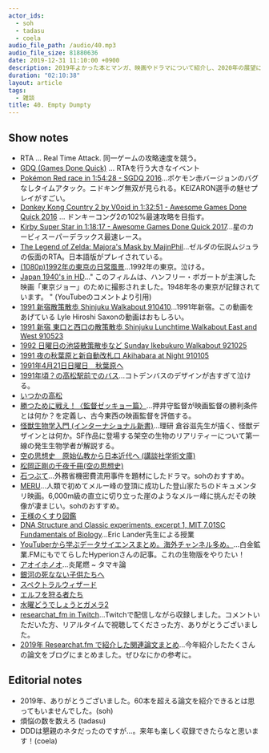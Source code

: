 ```yaml
---
actor_ids:
  - soh
  - tadasu
  - coela
audio_file_path: /audio/40.mp3
audio_file_size: 81880636
date: 2019-12-31 11:10:00 +0900
description: 2019年よかった本とマンガ、映画やドラマについて紹介し、2020年の展望について3人で話しました。
duration: "02:10:38"
layout: article
tags: 
  - 雑談
title: 40. Empty Dumpty
---
```


## Show notes
- RTA ... Real Time Attack. 同一ゲームの攻略速度を競う。
- [GDQ (Games Done Quick)](https://gamesdonequick.com/) ... RTAを行う大きなイベント
- [Pokémon Red race in 1:54:28 - SGDQ 2016](https://www.youtube.com/watch?v=rgcZP-uv60A)...ポケモン赤バージョンのバグなしタイムアタック。ニドキング無双が見られる。KEIZARON選手の魅せプレイがすごい。
- [Donkey Kong Country 2 by V0oid in 1:32:51 - Awesome Games Done Quick 2016](https://www.youtube.com/watch?v=pYmyD-hR5Fc) ... ドンキーコング2の102%最速攻略を目指す。
- [Kirby Super Star in 1:18:17 - Awesome Games Done Quick 2017](https://www.youtube.com/watch?v=jxGLe3s_GQg)...星のカービィスーパーデラックス最速レース。
- [The Legend of Zelda: Majora's Mask by MajinPhil](https://www.youtube.com/watch?v=9pBmNcv0Mlw)...ゼルダの伝説ムジュラの仮面のRTA。日本語版がプレイされている。
- [(1080p)1992年の東京の日常風景](https://www.youtube.com/watch?v=KJQsGpCDX54)...1992年の東京。泣ける。
- [Japan 1940's in HD](https://www.youtube.com/watch?v=EVbDdR9Fi90)..." このフィルムは、ハンフリー・ボガートが主演した映画「東京ジョー」のために撮影されました。1948年冬の東京が記録されています。 " (YouTubeのコメントより引用)
- [1991 新宿散策散歩 Shinjuku Walkabout 910410](https://www.youtube.com/watch?v=xDcyg9DIceQ)...1991年新宿。この動画をあげている Lyle Hiroshi Saxonの動画はおもしろい。
- [1991 新宿 東口と西口の散策散歩 Shinjuku Lunchtime Walkabout East and West 910523](https://www.youtube.com/watch?v=Scc1ceipcFo)
- [1992 日曜日の池袋散策散歩など Sunday Ikebukuro Walkabout 921025](https://www.youtube.com/watch?v=BSiCUfLdogQ)
- [1991 夜の秋葉原と新自動改札口 Akihabara at Night 910105](https://www.youtube.com/watch?v=wMjbwBKQbaw)
- [1991年4月21日日曜日　秋葉原へ](https://www.youtube.com/watch?v=T0fcsgNWiIk)
- [1991年頃？の高松駅前でのバス](https://www.youtube.com/watch?v=shEdFTF9TOM)...コトデンバスのデザインが古すぎて泣ける。
- [いつかの高松](https://www.youtube.com/watch?v=X_zi0bukopU)
- [勝つために戦え！〈監督ゼッキョー篇〉](https://www.amazon.co.jp/dp/B072C5J9H9/)...押井守監督が映画監督の勝利条件とは何か？を定義し、古今東西の映画監督を評価する。
- [怪獣生物学入門 (インターナショナル新書)](https://www.amazon.co.jp/dp/4797680431)...理研 倉谷滋先生が描く、怪獣デザインとは何か。SF作品に登場する架空の生物のリアリティーについて第一線の発生生物学者が解説する。
- [空の思想史　原始仏教から日本近代へ (講談社学術文庫) ](https://www.amazon.co.jp/dp/B01851DZNY/)
- [松岡正剛の千夜千冊(空の思想史)](https://1000ya.isis.ne.jp/0846.html)
- [石つぶて](https://www.netflix.com/jp/title/81189824)...外務省機密費流用事件を題材にしたドラマ。sohのおすすめ。
- [MERU](http://meru-movie.jp/)...人類で初めてメルー峰の登頂に成功した登山家たちのドキュメンタリ映画。6,000m級の直立に切り立った崖のようなメルー峰に挑んだその映像が凄まじい。sohのおすすめ。
- [王様のくすり図鑑](https://www.jiho.co.jp/shop/list/detail/tabid/272/pdid/47745/Default.aspx)
- [DNA Structure and Classic experiments, excerpt 1, MIT 7.01SC Fundamentals of Biology](https://www.youtube.com/watch?v=P-Ry4rRdDbk)...Eric Lander先生による授業
- [YouTuberから学ぶデータサイエンスまとめ。海外チャンネル多め。](https://qiita.com/Hyperion13fleet/items/5cedaca97fc8fa0706a2)...白金鉱業.FMにもでてらしたHyperionさんの記事。これの生物版をやりたい！
- [アオイホノオ](https://www.amazon.co.jp/dp/B009JZGRC2/)...炎尾燃 ~ タマキ論
- [銀河の死なない子供たちへ](https://www.amazon.co.jp/dp/B075M4B2B1/ref=dp-kindle-redirect?_encoding=UTF8&btkr=1)
- [スペクトラルウィザード](https://www.amazon.co.jp/dp/B07538JCN2/)
- [エルフを狩る者たち](https://www.amazon.co.jp/dp/B06XD4DZQ9/)
- [水曜どうでしょうとガメラ2](https://blog.goo.ne.jp/nobinobito/e/6c539ddf4225240c46a1d2b82dd0cd25)
- [researchat_fm in Twitch](https://www.twitch.tv/researchat_fm/)...Twitchで配信しながら収録しました。コメントいただいた方、リアルタイムで視聴してくださった方、ありがとうございました。
- [2019年 Researchat.fm で紹介した関連論文まとめ](https://researchat.fm/blog/5/)...今年紹介したたくさんの論文をブログにまとめました。ぜひなにかの参考に。

## Editorial notes
- 2019年、ありがとうございました。60本を超える論文を紹介できるとは思ってもいませんでした。(soh)
- 煩悩の数を数えろ (tadasu)
- DDDは懇親のネタだったのですが…。来年も楽しく収録できたらなと思います！(coela)
